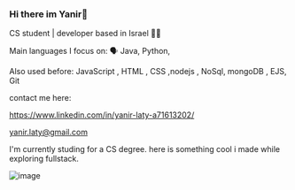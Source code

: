 ### Hi there im Yanir👋
CS student | developer based in Israel 👨‍💻

Main languages I focus on:  🗣 Java, Python,

Also used before: JavaScript , HTML , CSS ,nodejs , NoSql, mongoDB , EJS, Git

contact me here:

https://www.linkedin.com/in/yanir-laty-a71613202/

yanir.laty@gmail.com

I'm currently studing for a CS degree.
here is something cool i made while exploring fullstack.

![image](https://user-images.githubusercontent.com/100792995/172630122-a8c18a82-1b00-4c5b-a08e-e73891165f3a.png)

<!--
**Boostry123/Boostry123** is a ✨ _special_ ✨ repository because its `README.md` (this file) appears on your GitHub profile.

Here are some ideas to get you started:

- 🔭 I’m currently working on ...
- 🌱 I’m currently learning ...
- 👯 I’m looking to collaborate on ...
- 🤔 I’m looking for help with ...
- 💬 Ask me about ...
- 📫 How to reach me: ...
- 😄 Pronouns: ...
- ⚡ Fun fact: ...
-->
